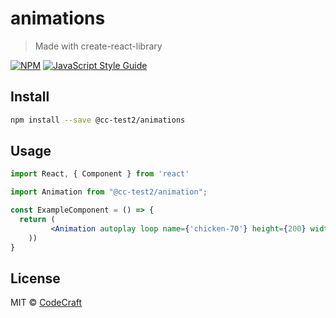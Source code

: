 # animations

> Made with create-react-library

[![NPM](https://img.shields.io/npm/v/@cc-test2/animations.svg)](https://www.npmjs.com/package/@cc-test2/animations) [![JavaScript Style Guide](https://img.shields.io/badge/code_style-standard-brightgreen.svg)](https://standardjs.com)

## Install

```bash
npm install --save @cc-test2/animations
```

## Usage

```jsx
import React, { Component } from 'react'

import Animation from "@cc-test2/animation";

const ExampleComponent = () => {
  return (
         <Animation autoplay loop name={'chicken-70'} height={200} width={200}/>
    ))
}

```

## License

MIT © [CodeCraft](https://github.com/CodeCraft)
